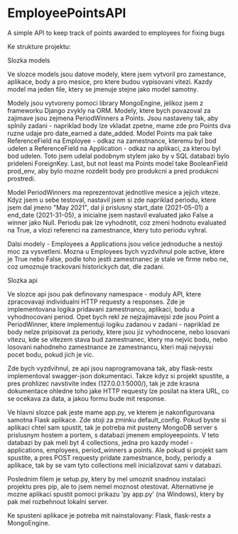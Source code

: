# EmployeePointsAPI
A simple API to keep track of points awarded to employees for fixing bugs

Ke strukture projektu:

Slozka models

Ve slozce models jsou datove modely, ktere jsem vytvoril pro zamestance, aplikace, body a pro mesice, pro ktere budou vypisovani vitezi. Kazdy model ma jeden file, ktery se jmenuje stejne jako model samotny. 

Modely jsou vytvoreny pomoci library MongoEngine, jelikoz jsem z frameworku Django zvykly na ORM. Modely, ktere bych povazoval za zajimave jsou zejmena PeriodWinners a Points. Jsou nastaveny tak, aby splnily zadani - napriklad body lze vkladat zpetne, mame zde pro Points dva ruzne udaje pro date_earned a date_added. Model Points ma pak take ReferenceField na Employee - odkaz na zamestnance, kteremu byl bod udelen a ReferenceField na Application - odkaz na aplikaci, za kterou byl bod udelen. Toto jsem udelal podobnym stylem jako by v SQL databazi bylo prideleni ForeignKey. Last, but not least ma Points model take BooleanField prod_env, aby bylo mozne rozdelit body pro produkcni a pred produkcni prostredi.

Model PeriodWinners ma reprezentovat jednotlive mesice a jejich viteze. Kdyz jsem u sebe testoval, nastavil jsem si zde napriklad periodu, ktere jsem dal jmeno "May 2021", dal ji prislusny start_date (2021-05-01) a end_date (2021-31-05), a inicialne jsem nastavil evaluated jako False a winner jako Null. Periodu pak lze vyhodnotit, coz zmeni hodnotu evaluated na True, a vlozi referenci na zamestnance, ktery tuto periodu vyhral.

Dalsi modely - Employees a Applications jsou velice jednoduche a nestoji moc za vysvetleni. Mozna u Employees bych vyzdvihnul pole active, ktere je True nebo False, podle toho jestli zamestnanec je stale ve firme nebo ne, coz umoznuje trackovani historickych dat, dle zadani.

Slozka api

Ve slozce api jsou pak definovany namespace - moduly API, ktere zpracovavaji individualni HTTP requesty a responses. Zde je implementovana logika pridavani zamestnancu, aplikaci, bodu a vyhodnocovani period. Opet bych rekl ze nejzajimavejsi zde jsou Point a PeriodWinner, ktere implementuji logiku zadanou v zadani - napriklad ze body nelze pripisovat za periody, ktere jsou jiz vyhodnocene, nebo losovani vitezu, kde se vitezem stava bud zamestnanec, ktery ma nejvic bodu, nebo losovani nahodneho zamestnance ze zamestnancu, kteri maji nejvyssi pocet bodu, pokud jich je vic.

Zde bych vyzdvihnul, ze api jsou naprogramovana tak, aby flask-restx implementoval swagger-json dokumentaci. Takze kdyz si projekt spustite, a pres prohlizec navstivite index (127.0.0.1:5000/), tak je zde krasna dokumentace ohledne toho jake HTTP requesty lze posilat na ktera URL, co se ocekava za data, a jakou formu bude mit response. 

Ve hlavni slozce pak jeste mame app.py, ve kterem je nakonfigurovana samotna Flask aplikace. Zde stoji za zminku default_config. Pokud byste si aplikaci chtel sam spustit, tak je potreba mit pusteny MongoDB server s prislusnym hostem a portem, s databazi jmenem employeepoints. V teto databazi by pak meli byt 4 collections, jedna pro kazdy model - applications, employees, period_winners a points. Ale pokud si projekt sam spustite, a pres POST requesty pridate zamestnance, body, periody a aplikace, tak by se vam tyto collections meli inicializovat sami v databazi. 

Poslednim filem je setup.py, ktery by mel umoznit snadnou instalaci projektu pres pip, ale to jsem nemel moznost otestovat. Alternativne je mozne aplikaci spustit pomoci prikazu 'py app.py' (na Windows), ktery by pak mel rozbehnout lokalni server. 

Ke spusteni aplikace je potreba mit nainstalovany: Flask, flask-restx a MongoEngine. 

